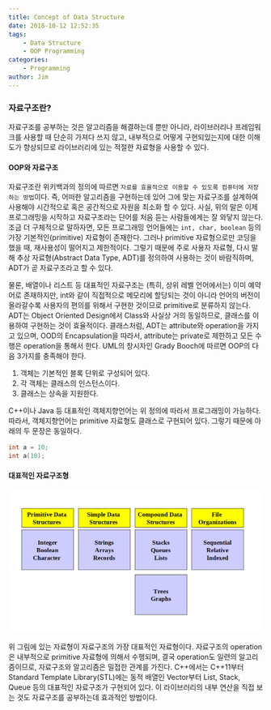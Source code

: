 ```yaml
---
title: Concept of Data Structure
date: 2018-10-12 12:52:35
tags:
    - Data Structure
    - OOP Programming
categories:
    - Programming
author: Jim
---
```


### 자료구조란?

자료구조를 공부하는 것은 알고리즘을 해결하는데 뿐만 아니라, 라이브러리나 프레임워크를 사용할 때 단순히 가져다 쓰지 않고, 내부적으로 어떻게 구현되있는지에 대한 이해도가 향상되므로 라이브러리에 있는 적절한 자료형을 사용할 수 있다.

#### OOP와 자료구조

자료구조란 위키백과의 정의에 따르면 `자료를 효율적으로 이용할 수 있도록 컴퓨터에 저장하는 방법`이다.
즉, 어떠한 알고리즘을 구현하는데 있어 그에 맞는 자료구조를 설계하여 사용해야 시간적으로 혹은 공간적으로 자원을 최소화 할 수 있다.
사실, 위의 말은 이제 프로그래밍을 시작하고 자료구조라는 단어를 처음 듣는 사람들에게는 잘 와닿지 않는다.
조금 더 구체적으로 말하자면, 모든 프로그래밍 언어들에는 `int, char, boolean` 등의 가장 기본적인(primitive) 자료형이 존재한다.
그러나 primitive 자료형으로만 코딩을 했을 때, 재사용성이 떨어지고 제한적이다.
그렇기 때문에 주로 사용자 자료형, 다시 말해 추상 자료형(Abstract Data Type, ADT)를 정의하여 사용하는 것이 바람직하며, ADT가 곧 자료구조라고 할 수 있다.

<!--more-->

물론, 배열이나 리스트 등 대표적인 자료구조는 (특히, 상위 레벨 언어에서는) 이미 예약어로 존재하지만, int와 같이 직접적으로 메모리에 할당되는 것이 아니라 언어의 버전이 올라갈수록 사용자의 편의를 위해서 구현한 것이므로 primitive로 분류하지 않는다.
ADT는 Object Oriented Design에서 Class와 사실상 거의 동일하므로, 클래스를 이용하여 구현하는 것이 효율적이다.
클래스처럼, ADT는 attribute와 operation을 가지고 있으며, OOD의 Encapsulation을 따라서, attribute는 private로 제한하고 모든 수행은 operation을 통해서 한다.
UML의 창시자인 Grady Booch에 따르면 OOP의 다음 3가지를 충족해야 한다.

 1. 객체는 기본적인 블록 단위로 구성되어 있다.
 2. 각 객체는 클래스의 인스턴스이다.
 3. 클래스는 상속을 지원한다.

C++이나 Java 등 대표적인 객체지향언어는 위 정의에 따라서 프로그래밍이 가능하다.
따라서, 객체지향언어는 primitive 자료형도 클래스로 구현되어 있다.
그렇기 때문에 아래의 두 문장은 동일하다.

```c++
int a = 10;
int a(10);
```

#### 대표적인 자료구조형

![HIERARCHY](./images/../../images/concept-of-data-structure/hierarchydatastr.png)

위 그림에 있는 자료형이 자료구조의 가장 대표적인 자료형이다.
자료구조의 operation은 내부적으로 primitive 자료형에 의해서 수행되며, 결국 operation도 일련의 알고리즘이므로, 자료구조와 알고리즘은 밀접한 관계를 가진다.
C++에서는 C++11부터 Standard Template Library(STL)에는 동적 배열인 Vector부터 List, Stack, Queue 등의 대표적인 자료구조가 구현되어 있다.
이 라이브러리의 내부 연산을 직접 보는 것도 자료구조를 공부하는데 효과적인 방법이다.
